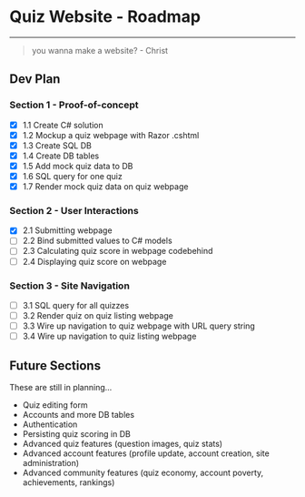 # Quiz Website - Roadmap

---

> you wanna make a website?
> \- Christ

## Dev Plan

### Section 1 - Proof-of-concept

- [x] 1.1 Create C# solution
- [x] 1.2 Mockup a quiz webpage with Razor .cshtml
- [x] 1.3 Create SQL DB
- [x] 1.4 Create DB tables
- [x] 1.5 Add mock quiz data to DB
- [x] 1.6 SQL query for one quiz
- [x] 1.7 Render mock quiz data on quiz webpage

### Section 2 - User Interactions

- [x] 2.1 Submitting webpage
- [ ] 2.2 Bind submitted values to C# models
- [ ] 2.3 Calculating quiz score in webpage codebehind
- [ ] 2.4 Displaying quiz score on webpage

### Section 3 - Site Navigation

- [ ] 3.1 SQL query for all quizzes
- [ ] 3.2 Render quiz on quiz listing webpage
- [ ] 3.3 Wire up navigation to quiz webpage with URL query string
- [ ] 3.4 Wire up navigation to quiz listing webpage

## Future Sections

These are still in planning...

- Quiz editing form
- Accounts and more DB tables
- Authentication
- Persisting quiz scoring in DB
- Advanced quiz features (question images, quiz stats)
- Advanced account features (profile update, account creation, site administration)
- Advanced community features (quiz economy, account poverty, achievements, rankings)